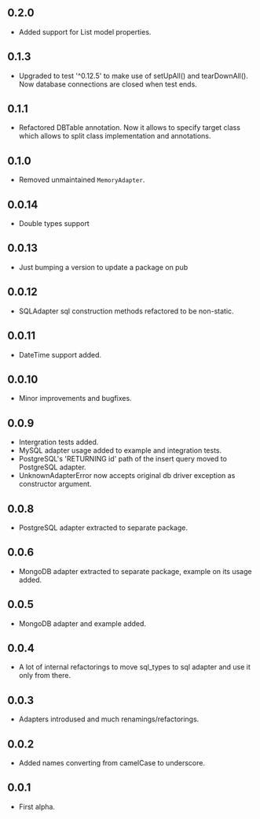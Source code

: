 0.2.0
-----

- Added support for List model properties.

0.1.3
-----

- Upgraded to test '^0.12.5' to make use of setUpAll() and tearDownAll().
  Now database connections are closed when test ends.

0.1.1
-----

- Refactored DBTable annotation. Now it allows to specify target class which 
  allows to split class implementation and annotations.

0.1.0
-----

- Removed unmaintained `MemoryAdapter`.

0.0.14
------

- Double types support

0.0.13
------

- Just bumping a version to update a package on pub

0.0.12
------

- SQLAdapter sql construction methods refactored to be non-static.

0.0.11
------

- DateTime support added.

0.0.10
------

- Minor improvements and bugfixes.

0.0.9
-----

- Intergration tests added.
- MySQL adapter usage added to example and integration tests.
- PostgreSQL's 'RETURNING id' path of the insert query
  moved to PostgreSQL adapter.
- UnknownAdapterError now accepts original
  db driver exception as constructor argument.

0.0.8
-----

- PostgreSQL adapter extracted to separate package.

0.0.6
-----

- MongoDB adapter extracted to separate package, example on its usage added.

0.0.5
-----
- MongoDB adapter and example added.

0.0.4
-----

- A lot of internal refactorings to move sql_types
  to sql adapter and use it only from there.

0.0.3
-----

- Adapters introdused and much renamings/refactorings.

0.0.2
-----

- Added names converting from camelCase to underscore.

0.0.1
-----

- First alpha.
